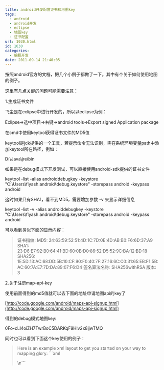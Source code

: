 ```yaml
---
title: android开发配置证书和地图key
tags:
  - android
  - android开发
  - eclipse
  - 地图key
  - 证书配置
url: 1030.html
id: 1030
categories:
  - 编程开发
date: 2011-09-14 21:40:05
---
```


按照android官方的文档，把几个小例子都做了一下。其中有个关于如何使用地图的例子。  

这里有几点关键的问题可能需要注意：  

1.生成证书文件  

飞尘是在eclipse中进行开发的，所以以eclipse为例：  

Eclipse->选中项目->右键->android tools->Export signed Application package

在cmd中使用keytool获得证书文件的MD5值  

keytool是jdk提供的一个工具，若提示命令无法识别，需在系统环境变量path中添加keytool所在路径，例如：  

D:\Java\jre\bin

如果是在debug模式下开发测试，可以直接使用android-sdk提供的证书文件  

keytool -list -alias androiddebugkey -keystore "C:\Users\flyash\.android\debug.keystore" -storepass android -keypass android

这时如果只有SHA1，看不到MD5，需要增加参数 -v 来显示详细信息  

keytool -list -v -alias androiddebugkey -keystore "C:\Users\flyash\.android\debug.keystore" -storepass android -keypass android

可以看到类似下面的显示内容：  

> 证书指纹: MD5: 24:63:59:52:51:4D:1C:7D:0E:4D:AB:B0:F6:6D:37:A9 SHA1: 23:D6:E7:92:B0:64:41:BD:60:0B:D0:86:52:D5:52:9C:BA:12:BD:18 SHA256: 1E:5D:13:AC:68:DD:5B:10:CF:90:F0:40:7F:27:16:6C:C0:31:65:EB:F1:5B:AC:60:7A:E7:7D:DA:89:07:F6:D4 签名算法名称: SHA256withRSA 版本: 3

2.关于注册map-api-key  

使用前面得到的md5值就可以去下面的地址申请地图api的key了  

[http://code.google.com/android/maps-api-signup.html](http://code.google.com/android/maps-api-signup.html)  

得到的debug模式地图key:

0Fo-cLI4oiZH7TwrBoC5DARKqF9Hlv2x8ijwTMQ

同时也可以看到下面这个key使用的例子：  

> Here is an example xml layout to get you started on your way to mapping glory: ```xml  
>   
> \\n```